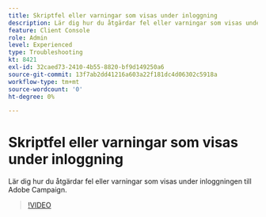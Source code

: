 ```yaml
---
title: Skriptfel eller varningar som visas under inloggning
description: Lär dig hur du åtgärdar fel eller varningar som visas under inloggningen till Adobe Campaign.
feature: Client Console
role: Admin
level: Experienced
type: Troubleshooting
kt: 8421
exl-id: 32caed73-2410-4b55-8820-bf9d149250a6
source-git-commit: 13f7ab2dd41216a603a22f181dc4d06302c5918a
workflow-type: tm+mt
source-wordcount: '0'
ht-degree: 0%

---
```


# Skriptfel eller varningar som visas under inloggning

Lär dig hur du åtgärdar fel eller varningar som visas under inloggningen till Adobe Campaign.

>[!VIDEO](https://video.tv.adobe.com/v/335975?quality=12&learn=on)
